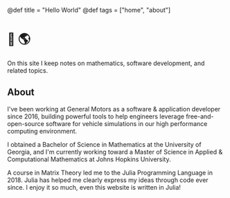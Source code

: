 @def title = "Hello World"
@def tags = ["home", "about"]

# :wave: :earth_americas:

On this site I keep notes on mathematics, software development, and related topics.

## About

I've been working at General Motors as a software & application developer since 2016,
building powerful tools to help engineers leverage free-and-open-source software
for vehicle simulations in our high performance computing environment.

I obtained a Bachelor of Science in Mathematics at the University of Georgia,
and I'm currently working toward a Master of Science in Applied & Computational
Mathematics at Johns Hopkins University.

A course in Matrix Theory led me to the Julia Programming Language in 2018.
Julia has helped me clearly express my ideas through code ever since.
I enjoy it so much, even this website is written in Julia!
